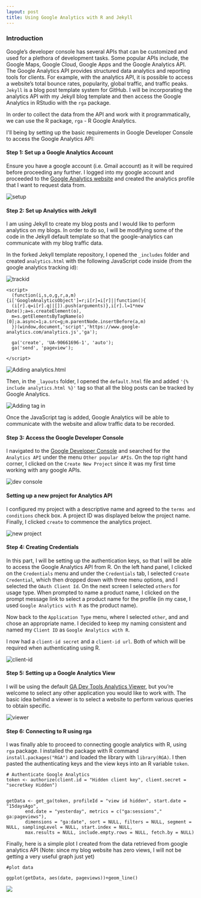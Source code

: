 ```yaml
---
layout: post
title: Using Google Analytics with R and Jekyll
---
```


### Introduction

Google’s developer console has several APIs that can be customized and used for a plethora of development tasks. Some popular APIs include, the Google Maps, Google Cloud, Google Apps and the Google Analytics API. The Google Analytics API provides structured data analytics and reporting tools for clients. For example, with the analytics API, it is possible to access a website’s total bounce rates, popularity, global traffic, and traffic peaks. `Jekyll` is a blog post template system for GitHub. I will be incorporating the analytics API with my Jekyll blog template and then access the Google Analytics in RStudio with the `rga` package.

In order to collect the data from the API and work with it programmatically, we can use the R package, `rga` - R Google Analytics.

I'll being by setting up the basic requirements in Google Developer Console to access the Google Analytics API:

#### Step 1: Set up a Google Analytics Account

Ensure you have a google account (i.e. Gmail account) as it will be required before proceeding any further. I logged into my google account and proceeded to the [Google Analytics website](https://analytics.google.com/analytics/web/?authuser=0#management/Settings/a90661696w134530349p138597581/%3Fm.page%3DTrackingCode%26_r.ghFlowId%3D6324039/) and created the analytics profile that I want to request data from.

![setup](../images/step1.png)


#### Step 2: Set up Analytics with Jekyll

I am using Jekyll to create my blog posts and I would like to perform analytics on my blogs. In order to do so, I will be modifying some of the code in the Jekyll default template so that the google-analytics can communicate with my blog traffic data.

In the forked Jekyll template repository, I opened the `_includes` folder and created `analytics.html` with the following JavaScript code inside (from the google analytics tracking id):

![trackid](../images/trackid.png)

```
<script>
  (function(i,s,o,g,r,a,m){i['GoogleAnalyticsObject']=r;i[r]=i[r]||function(){
  (i[r].q=i[r].q||[]).push(arguments)},i[r].l=1*new Date();a=s.createElement(o),
  m=s.getElementsByTagName(o)[0];a.async=1;a.src=g;m.parentNode.insertBefore(a,m)
  })(window,document,'script','https://www.google-analytics.com/analytics.js','ga');

  ga('create', 'UA-90661696-1', 'auto');
  ga('send', 'pageview');

</script>
```
![Adding analytics.html](../images/analytics.png)


Then, in the `_layouts` folder, I opened the `default.html` file and added `'{% include analytics.html %}'` tag so that all the blog posts can be tracked by Google Analytics.

![Adding tag in <body>](../images/body.png)

Once the JavaScript tag is added, Google Analytics will be able to communicate with the website and allow traffic data to be recorded.


#### Step 3: Access the Google Developer Console


I navigated to the [Google Developer Console](https://console.developers.google.com/apis/library) and searched for the `Analytics API` under the menu `Other popular APIs`. On the top right hand corner, I clicked on the `Create New Project` since it was my first time working with any google APIs.

![dev console](../images/step2.png)

#### Setting up a new project for Analytics API

 I configured my project with a descriptive name and agreed to the `terms and conditions` check box. A project ID was  displayed below the project name.  Finally, I clicked `create` to commence the analytics project.

 ![new project](../images/step3.png)

#### Step 4: Creating Credentials

In this part, I will be setting up the authentication keys, so that I will be able to access the Google Analytics API from R.  On the left hand panel, I clicked on the `Credentials` menu and under the `Credentials` tab, I selected `Create Credential`, which then dropped down with three menu options, and I selected the `OAuth Client Id`. On the next screen I selected `others` for usage type. When prompted to name a product name, I clicked on the prompt message link to select a product name for the profile (in my case, I used `Google Analytics with R` as the product name).

Now back to the `Application Type` menu, where I selected `other`, and and chose an appropriate name. I decided to keep my naming consistent and named my `Client ID` as `Google Analytics with R`.

I now had a `client-id secret` and a `client-id url`. Both of which will be required when authenticating using R.

![client-id](../images/auth.png)

#### Step 5: Setting up a Google Analytics View

I will be using the default [GA Dev Tools Analytics Viewer](https://ga-dev-tools.appspot.com/query-explorer/), but you’re welcome to select any other application you would like to work with. The basic idea behind a viewer is to select a website to perform various queries to obtain specific.

![viewer](../images/query.png)

#### Step 6: Connecting to R using rga

I was finally able to proceed to connecting google analytics with R, using `rga` package. I installed the package with R command `install.packages("RGA")` and loaded the library with `library(RGA)`. I then pasted the authenticating keys and the view keys into an R variable `token`.

```
# Authenticate Google Analytics
token <- authorize(client.id = "Hidden client key", client.secret = "secretkey Hidden")


getData <- get_ga(token, profileId = "view id hidden", start.date = "15daysAgo",
       end.date = "yesterday", metrics = c("ga:sessions"," ga:pageviews"),
       dimensions = "ga:date", sort = NULL, filters = NULL, segment = NULL, samplingLevel = NULL, start.index = NULL,
       max.results = NULL, include.empty.rows = NULL, fetch.by = NULL)
```

Finally, here is a simple plot I created from the data retrieved from google analytics API (Note: since my blog website has zero views, I will not be getting a very useful graph just yet)

```
#plot data

ggplot(getData, aes(date, pageviews))+geom_line()
```

![](../images/plot.png)
